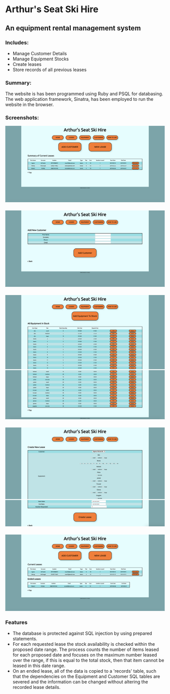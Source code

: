# Arthur's Seat Ski Hire

## An equipment rental management system

### Includes:
 - Manage Customer Details
 - Manage Equipment Stocks
 - Create leases 
 - Store records of all previous leases

### Summary:
The website is has been programmed using Ruby and PSQL for databasing. The web application framework, Sinatra, has been employed to run the website in the browser.

### Screenshots:

![home page](public/screenshots/screenshot1.png)
###
![Customer Details](public/screenshots/screenshot2.png)
###
![Equipment Details 1](public/screenshots/screenshot3.png)
![Equipment Details 2](public/screenshots/screenshot4.png)
###
![Create lease 1](public/screenshots/screenshot5.png)
![Create lease 2](public/screenshots/screenshot6.png)
###
![Current and Ended Leases](public/screenshots/screenshot7.png)
###

### Features
- The database is protected against SQL injection by using prepared statements. 
- For each requested lease the stock availability is checked within the proposed date range. The process counts the number of items leased for each proposed date and focuses on the maximum number leased over the range, if this is equal to the total stock, then that item cannot be leased in this date range.
- On an ended lease, all of the data is copied to a 'records' table, such that the dependencies on the Equipment and Customer SQL tables are severed and the information can be changed without altering the recorded lease details. 
